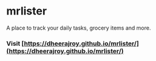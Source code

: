 # mrlister

A place to track your daily tasks, grocery items and more.
### Visit [https://dheerajroy.github.io/mrlister/](https://dheerajroy.github.io/mrlister/)
